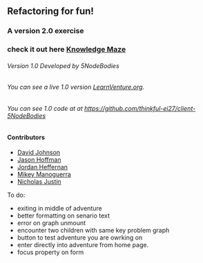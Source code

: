 

## Refactoring for fun!

### A version 2.0 exercise
### check it out here [Knowledge Maze](https://agitated-murdock-a299b6.netlify.com/)

###### Version 1.0 Developed by 5NodeBodies
###### You can see a live 1.0 version [LearnVenture.org](https://www.learnventure.org). 
###### You can see 1.0 code at at https://github.com/thinkful-ei27/client-5NodeBodies

#### Contributors
- [David Johnson](https://github.com/Clack321)
- [Jason Hoffman](https://github.com/publikwerker)
- [Jordan Heffernan](https://github.com/JordoHeffernan)
- [Mikey Manoguerra](https://github.com/MikeyManoguerra)
- [Nicholas Justin](https://github.com/NicknotJ)

To do:
- exiting in middle of adventure
- better formatting on senario text
- error on graph unmount
- encounter two children with same key problem graph
- button to test adventure you are owrking on
- enter directly into adventure from home page.
- focus property on form


